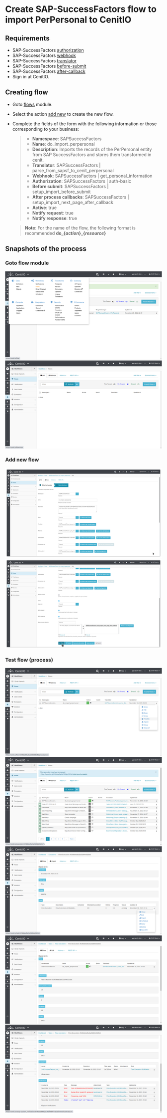 # Create SAP-SuccessFactors flow to import PerPersonal to CenitIO

## Requirements

* SAP-SuccessFactors [authorization](../authorizations/sap-success-factors.md)
* SAP-SuccessFactors [webhook](../webhooks/sap-success-factors.md)
* SAP-SuccessFactors [translator](../translators/sap-success-factors.md)
* SAP-SuccessFactors [before-submit](../algorithms/sapsf-setup_import_before_submit.md)
* SAP-SuccessFactors [after-callback](../algorithms/sapsf-setup_import_next_page_after_callback.md)
* Sign in at CenitIO.[<i class="fa fa-external-link" aria-hidden="true"></i>](https://cenit.io/users/sign_in)

## Creating flow

* Goto [flows](https://cenit.io/flow) module.
* Select the action [add new](https://cenit.io/flow/new) to create the new flow.
* Complete the fields of the form with the following information or those corresponding to your business:

    >- **Namespace**: SAPSuccessFactors
    >- **Name**: do_import_perpersonal
    >- **Description**: Imports the records of the PerPersonal entity from SAP SuccessFactors and stores them transformed in cenit.
    >- **Translator**: SAPSuccessFactors | parse_from_sapsf_to_cenit_perpersonal
    >- **Webhook**: SAPSuccessFactors | get_personal_information
    >- **Authorization**: SAPSuccessFactors | auth-basic
    >- **Before submit**: SAPSuccessFactors | setup_import_before_submit
    >- **After process callbacks**: SAPSuccessFactors | setup_import_next_page_after_callback
    >- **Active**: true
    >- **Notify request**: true
    >- **Notify response**: true

    > **Note**: For the name of the flow, the following format is recommended **do_\{*action*\}\_\{*resource*\}**

## Snapshots of the process

### Goto flow module

   ![](../assets/snapshots/sap-sf-flow/snapshots-001.png)
   ![](../assets/snapshots/sap-sf-flow/snapshots-002.png)
    
### Add new flow

   ![](../assets/snapshots/sap-sf-flow/snapshots-003.png)
   ![](../assets/snapshots/sap-sf-flow/snapshots-004.png)
   
### Test flow (process)

   ![](../assets/snapshots/sap-sf-flow/snapshots-006.png)
   ![](../assets/snapshots/sap-sf-flow/snapshots-007.png)
   ![](../assets/snapshots/sap-sf-flow/snapshots-008.png)
   ![](../assets/snapshots/sap-sf-flow/snapshots-009.png)
   ![](../assets/snapshots/sap-sf-flow/snapshots-010.png)
